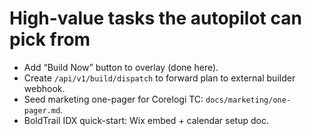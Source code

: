 # High-value tasks the autopilot can pick from

- Add “Build Now” button to overlay (done here).
- Create `/api/v1/build/dispatch` to forward plan to external builder webhook.
- Seed marketing one-pager for Corelogi TC: `docs/marketing/one-pager.md`.
- BoldTrail IDX quick-start: Wix embed + calendar setup doc.
